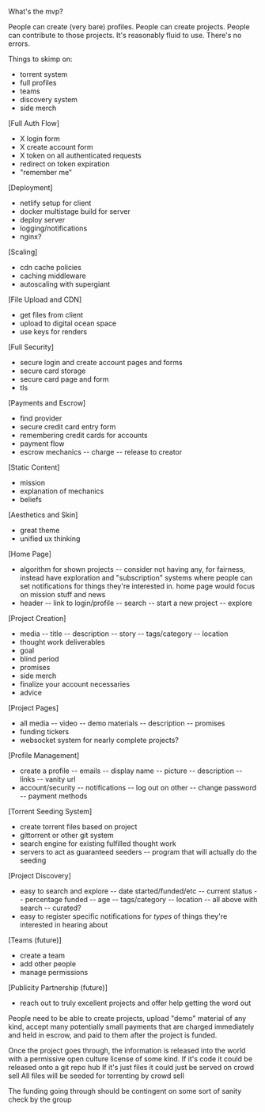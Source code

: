 What's the mvp?

People can create (very bare) profiles.
People can create projects.
People can contribute to those projects.
It's reasonably fluid to use.
There's no errors.

Things to skimp on:
- torrent system
- full profiles
- teams
- discovery system
- side merch


[Full Auth Flow]
- X login form
- X create account form
- X token on all authenticated requests
- redirect on token expiration
- "remember me"

[Deployment]
- netlify setup for client
- docker multistage build for server
- deploy server
- logging/notifications
- nginx?

[Scaling]
- cdn cache policies
- caching middleware
- autoscaling with supergiant

[File Upload and CDN]
- get files from client
- upload to digital ocean space
- use keys for renders

[Full Security]
- secure login and create account pages and forms
- secure card storage
- secure card page and form
- tls

[Payments and Escrow]
- find provider
- secure credit card entry form
- remembering credit cards for accounts
- payment flow
- escrow mechanics
-- charge
-- release to creator

[Static Content]
- mission
- explanation of mechanics
- beliefs

[Aesthetics and Skin]
- great theme
- unified ux thinking

[Home Page]
- algorithm for shown projects
-- consider not having any, for fairness, instead have exploration and "subscription" systems where people can set notifications for things they're interested in. home page would focus on mission stuff and news
- header
-- link to login/profile
-- search
-- start a new project
-- explore

[Project Creation]
- media
-- title
-- description
-- story
-- tags/category
-- location
- thought work deliverables
- goal
- blind period
- promises
- side merch
- finalize your account necessaries
- advice

[Project Pages]
- all media
-- video
-- demo materials
-- description
-- promises
- funding tickers
- websocket system for nearly complete projects?

[Profile Management]
- create a profile
-- emails
-- display name
-- picture
-- description
-- links
-- vanity url
- account/security
-- notifications
-- log out on other
-- change password
-- payment methods

[Torrent Seeding System]
- create torrent files based on project
- gittorrent or other git system
- search engine for existing fulfilled thought work
- servers to act as guaranteed seeders
-- program that will actually do the seeding

[Project Discovery]
- easy to search and explore
-- date started/funded/etc
-- current status
-- percentage funded
-- age
-- tags/category
-- location
-- all above with search
-- curated?
- easy to register specific notifications for *types* of things they're interested in hearing about

[Teams (future)]
- create a team
- add other people
- manage permissions

[Publicity Partnership (future)]
- reach out to truly excellent projects and offer help getting the word out


People need to be able to create projects, upload "demo" material of any kind, accept many potentially small payments that are charged immediately and held in escrow, and paid to them after the project is funded.

Once the project goes through, the information is released into the world with a permissive open culture license of some kind.
If it's code it could be released onto a git repo hub
If it's just files it could just be served on crowd sell
All files will be seeded for torrenting by crowd sell


The funding going through should be contingent on some sort of sanity check by the group
